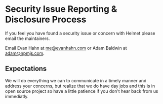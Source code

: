 # Security Issue Reporting & Disclosure Process

If you feel you have found a security issue or concern with Helmet please email the maintainers.

Email Evan Hahn at <me@evanhahn.com> or Adam Baldwin at <adam@npmjs.com>.

## Expectations
We will do everything we can to communicate in a timely manner and address your concerns, but realize that we do have day jobs and this is in open source project so have a little patience if you don't hear back from us immediatly.

